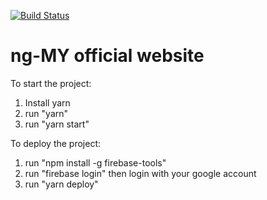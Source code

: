 [![Build Status](https://travis-ci.com/chybie/ng-my.svg?branch=master)](https://travis-ci.com/chybie/ng-my)

# ng-MY official website

To start the project:
1. Install yarn
2. run "yarn"
3. run "yarn start"

To deploy the project:
1. run "npm install -g firebase-tools"
2. run "firebase login" then login with your google account
3. run "yarn deploy"